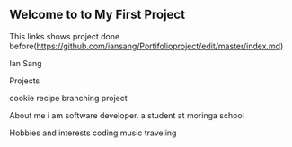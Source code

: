 ## Welcome to to My First Project 

This links shows project done before(https://github.com/iansang/Portifolioproject/edit/master/index.md)
 
 Ian Sang

Projects

cookie recipe
branching project

About me
i am software developer. a student at moringa school

Hobbies and interests
coding
music
traveling 

